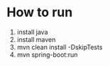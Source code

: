 # How to run

1. install java
2. install maven
3. mvn clean install -DskipTests
4. mvn spring-boot:run
